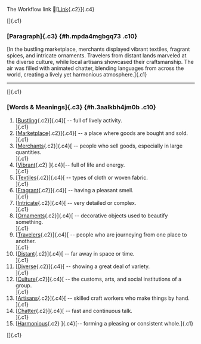 The Workflow link
👏[[Link](https://www.google.com/url?q=http://www.google.com&sa=D&source=editors&ust=1756877063457024&usg=AOvVaw2bdnnoP-NSNbMdZNkaX2YB){.c2}]{.c4}

[]{.c1}

### [Paragraph]{.c3} {#h.mpda4mgbgq73 .c10}

[In the bustling marketplace, merchants displayed vibrant textiles,
fragrant spices, and intricate ornaments. Travelers from distant lands
marveled at the diverse culture, while local artisans showcased their
craftsmanship. The air was filled with animated chatter, blending
languages from across the world, creating a lively yet harmonious
atmosphere.]{.c1}

------------------------------------------------------------------------

[]{.c1}

### [Words & Meanings]{.c3} {#h.3aalkbh4jm0b .c10}

1.  [[Bustling](https://www.google.com/url?q=http://www.google.com&sa=D&source=editors&ust=1756877063459559&usg=AOvVaw2fqAKTpKyIosr9xPq2NBhR){.c2}]{.c4}[ --
    full of lively activity.\
    ]{.c1}
2.  [[Marketplace](https://www.google.com/url?q=http://www.google.com&sa=D&source=editors&ust=1756877063460673&usg=AOvVaw2LbTrqF-KRa5ec5DbFxLOT){.c2}]{.c4}[ --
    a place where goods are bought and sold.\
    ]{.c1}
3.  [[Merchants](https://www.google.com/url?q=http://www.google.com&sa=D&source=editors&ust=1756877063461436&usg=AOvVaw1O8sx7H6UajzhzFURiKWIp){.c2}]{.c4}[ --
    people who sell goods, especially in large quantities.\
    ]{.c1}
4.  [[Vibrant](https://www.google.com/url?q=http://www.google.com&sa=D&source=editors&ust=1756877063462202&usg=AOvVaw2UUxGJDvohKV4yO-ss-hB2){.c2}
    ]{.c4}[-- full of life and energy.\
    ]{.c1}
5.  [[Textiles](https://www.google.com/url?q=http://www.google.com&sa=D&source=editors&ust=1756877063462825&usg=AOvVaw0GXEC4Uxqdl6n-tzzM_M3e){.c2}]{.c4}[ --
    types of cloth or woven fabric.\
    ]{.c1}
6.  [[Fragrant](https://www.google.com/url?q=http://www.google.com&sa=D&source=editors&ust=1756877063463475&usg=AOvVaw1ilDt9Pz8J3Ip7_2qZVJIF){.c2}]{.c4}[ --
    having a pleasant smell.\
    ]{.c1}
7.  [[Intricate](https://www.google.com/url?q=http://www.google.com&sa=D&source=editors&ust=1756877063464111&usg=AOvVaw2MR5Jtja5I2alzl5J3NWMm){.c2}]{.c4}[ --
    very detailed or complex.\
    ]{.c1}
8.  [[Ornaments](https://www.google.com/url?q=http://www.google.com&sa=D&source=editors&ust=1756877063464651&usg=AOvVaw2Tt-e0Ky6Eo4LHLxa_YVYB){.c2}]{.c4}[ --
    decorative objects used to beautify something.\
    ]{.c1}
9.  [[Travelers](https://www.google.com/url?q=http://www.google.com&sa=D&source=editors&ust=1756877063465296&usg=AOvVaw1Jv8TLNTQ9rvACkX3B0wId){.c2}]{.c4}[ --
    people who are journeying from one place to another.\
    ]{.c1}
10. [[Distant](https://www.google.com/url?q=http://www.google.com&sa=D&source=editors&ust=1756877063465951&usg=AOvVaw04DQ3MLR126OO2s-IiyTM3){.c2}]{.c4}[ --
    far away in space or time.\
    ]{.c1}
11. [[Diverse](https://www.google.com/url?q=http://www.google.com&sa=D&source=editors&ust=1756877063466775&usg=AOvVaw0kbEwduL7fseVPQJ6JWeQd){.c2}]{.c4}[ --
    showing a great deal of variety.\
    ]{.c1}
12. [[Culture](https://www.google.com/url?q=http://www.google.com&sa=D&source=editors&ust=1756877063467611&usg=AOvVaw2dONRC3Pu7ohsLSvFpX6-p){.c2}]{.c4}[ --
    the customs, arts, and social institutions of a group.\
    ]{.c1}
13. [[Artisans](https://www.google.com/url?q=http://www.google.com&sa=D&source=editors&ust=1756877063468391&usg=AOvVaw3BBqdXPxhwiZz6QDICS27i){.c2}]{.c4}[ --
    skilled craft workers who make things by hand.\
    ]{.c1}
14. [[Chatter](https://www.google.com/url?q=http://www.google.com&sa=D&source=editors&ust=1756877063469137&usg=AOvVaw0fBPI-NfotUbz0SHosbBl9){.c2}]{.c4}[ --
    fast and continuous talk.\
    ]{.c1}
15. [[Harmonious](https://www.google.com/url?q=http://www.google.com&sa=D&source=editors&ust=1756877063469875&usg=AOvVaw36j3D3m5_gGQBSDHB-hJhk){.c2}
    ]{.c4}[-- forming a pleasing or consistent whole.]{.c1}

[]{.c1}

